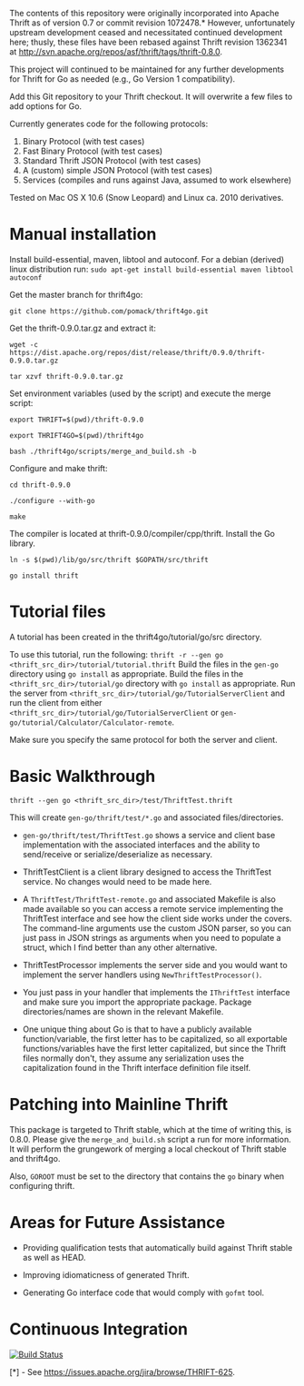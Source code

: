 The contents of this repository were originally incorporated into Apache Thrift
as of version 0.7 or commit revision 1072478.*  However, unfortunately upstream
development ceased and necessitated continued development here; thusly, these
files have been rebased against Thrift revision 1362341 at
http://svn.apache.org/repos/asf/thrift/tags/thrift-0.8.0.

This project will continued to be maintained for any further developments for
Thrift for Go as needed (e.g., Go Version 1 compatibility).

Add this Git repository to your Thrift checkout.  It will overwrite a few files
to add options for Go.

Currently generates code for the following protocols:

1. Binary Protocol (with test cases)
2. Fast Binary Protocol (with test cases)
3. Standard Thrift JSON Protocol (with test cases)
4. A (custom) simple JSON Protocol (with test cases)
5. Services (compiles and runs against Java, assumed to work elsewhere)

Tested on Mac OS X 10.6 (Snow Leopard) and Linux ca. 2010 derivatives.

# Manual installation

Install build-essential, maven, libtool and autoconf. For a debian (derived) linux distribution run:
``sudo apt-get install build-essential maven libtool autoconf``

Get the master branch for thrift4go:

``git clone https://github.com/pomack/thrift4go.git``


Get the thrift-0.9.0.tar.gz and extract it:

``wget -c https://dist.apache.org/repos/dist/release/thrift/0.9.0/thrift-0.9.0.tar.gz``

``tar xzvf thrift-0.9.0.tar.gz``


Set environment variables (used by the script) and execute the merge script:

``export THRIFT=$(pwd)/thrift-0.9.0``

``export THRIFT4GO=$(pwd)/thrift4go``

``bash ./thrift4go/scripts/merge_and_build.sh -b``


Configure and make thrift:

``cd thrift-0.9.0``

``./configure --with-go``

``make``


The compiler is located at thrift-0.9.0/compiler/cpp/thrift.
Install the Go library.

``ln -s $(pwd)/lib/go/src/thrift $GOPATH/src/thrift``

``go install thrift``

<!-- Get the master branch for thrift4go.
``git clone https://github.com/pomack/thrift4go.git``

Build the thrift with thrift4go compiler:
``cd thrift4go``
``make``

Build the thrift4go Go library (package thrift).
``ln -s $(pwd)/lib/go/src/thrift $GOPATH/src/thrift``
``go install thrift``

Your compiler is located at
thrift4go/compiler/cpp/ -->





<!-- To install locally, perform the following:
  ``go get github.com/pomack/thrift4go/lib/go/thrift``

Or, to build manually:

    cp -R <thrift_src_dir>/lib/go/src/thrift <go_package_src_directory>/
    go install thrift

Four files for thrift compiler (last tested on August 12, 2012):

1. ``configure.ac``
2. ``lib/Makefile.am``
3. ``lib/go/Makefile.am``
4. ``compiler/cpp/src/generate/t_go_generator.cc`` -->

# Tutorial files

A tutorial has been created in the thrift4go/tutorial/go/src directory.

To use this tutorial, run the following:
    ``thrift -r --gen go <thrift_src_dir>/tutorial/tutorial.thrift``
Build the files in the ``gen-go`` directory using ``go install`` as
appropriate.
Build the files in the ``<thrift_src_dir>/tutorial/go`` directory with
``go install`` as appropriate.
Run the server from ``<thrift_src_dir>/tutorial/go/TutorialServerClient`` and
run the client from either
``<thrift_src_dir>/tutorial/go/TutorialServerClient`` or
``gen-go/tutorial/Calculator/Calculator-remote``.

Make sure you specify the same protocol for both the server and client.

# Basic Walkthrough

``thrift --gen go <thrift_src_dir>/test/ThriftTest.thrift``

This will create ``gen-go/thrift/test/*.go`` and associated files/directories.

- ``gen-go/thrift/test/ThriftTest.go`` shows a service and client base
implementation with the associated interfaces and the ability to send/receive
or serialize/deserialize as necessary.

- ThriftTestClient is a client library designed to access the ThriftTest
service.  No changes would need to be made here.

- A ``ThriftTest/ThriftTest-remote.go`` and associated Makefile is also made
available so you can access a remote service implementing the ThriftTest
interface and see how the client side works under the covers.  The command-line
arguments use the custom JSON parser, so you can just pass in JSON strings as
arguments when you need to populate a struct, which I find better than any
other alternative.

- ThriftTestProcessor implements the server side and you would want to implement
the server handlers using ``NewThriftTestProcessor()``.

- You just pass in your handler that implements the ``IThriftTest`` interface
and make sure you import the appropriate package.  Package directories/names
are shown in the relevant Makefile.

- One unique thing about Go is that to have a publicly available
function/variable, the first letter has to be capitalized, so all exportable
functions/variables have the first letter capitalized, but since the Thrift
files normally don't, they assume any serialization uses the capitalization
found in the Thrift interface definition file itself.

# Patching into Mainline Thrift
This package is targeted to Thrift stable, which at the time of writing this,
is 0.8.0.  Please give the ``merge_and_build.sh`` script a run for more
information.  It will perform the grungework of merging a local checkout of
Thrift stable and thrift4go.

Also, ``GOROOT`` must be set to the directory that contains the ``go`` binary when configuring thrift.

# Areas for Future Assistance

- Providing qualification tests that automatically build against Thrift stable
as well as HEAD.

- Improving idiomaticness of generated Thrift.

- Generating Go interface code that would comply with ``gofmt`` tool.

# Continuous Integration

[![Build Status](https://secure.travis-ci.org/pomack/thrift4go.png?branch=master)](http://travis-ci.org/pomack/thrift4go)


[*] - See https://issues.apache.org/jira/browse/THRIFT-625.
